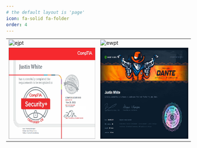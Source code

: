 ```yaml
---
# the default layout is 'page'
icon: fa-solid fa-folder
order: 4
---
```


<table>
  <tr>
    <td><img src="https://api.accredible.com/v1/frontend/credential_website_embed_image/certificate/79633919" width="400" height="250" alt="ejpt"></td>
    <td><img src="https://api.accredible.com/v1/frontend/credential_website_embed_image/certificate/79621568" width="400" height="250" alt="ewpt"></td>
  </tr>
  <tr>
    <td><img src="assets/images/security_plus.png" width="400" height="250" alt="security+"></td>
    <td><img src="assets/images/dante.png" width="400" height="250" alt="dante pro lab"></td>
  </tr>
</table>

